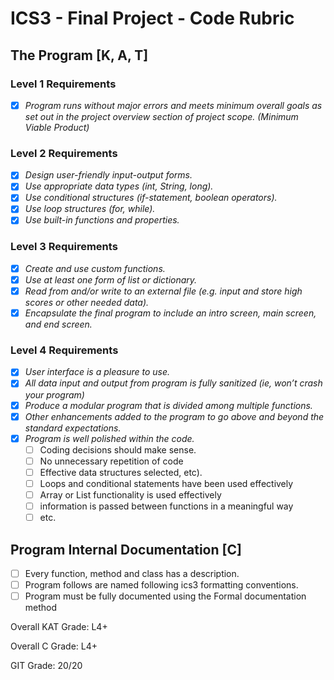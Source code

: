 # ICS3 - Final Project - Code Rubric

## The Program [K, A, T]

### Level 1 Requirements
- [X] *Program runs without major errors and meets minimum overall goals as set out in the project overview section of project scope. (Minimum Viable Product)*

### Level 2 Requirements
- [X] *Design user-friendly input-output forms.*
- [X] *Use appropriate data types (int, String, long).*
- [X] *Use conditional structures (if-statement, boolean operators).*
- [X] *Use loop structures (for, while).*
- [X] *Use built-in functions and properties.*

### Level 3 Requirements
- [X] *Create and use custom functions.*
- [X] *Use at least one form of list or dictionary.*
- [X] *Read from and/or write to an external file (e.g. input and store high scores or other needed data).*
- [X] *Encapsulate the final program to include an intro screen, main screen, and end screen.*

### Level 4 Requirements
- [X] *User interface is a pleasure to use.*
- [X] *All data input and output from program is fully sanitized (ie, won’t crash your program)*
- [X] *Produce a modular program that is divided among multiple functions.*
- [X] *Other enhancements added to the program to go above and beyond the standard expectations.*
- [X] *Program is well polished within the code.*
  - [ ] Coding decisions should make sense.
  - [ ] No unnecessary repetition of code
  - [ ] Effective data structures selected, etc).
  - [ ] Loops and conditional statements have been used effectively
  - [ ] Array or List functionality is used effectively
  - [ ] information is passed between functions in a meaningful way 
  - [ ] etc.

## Program Internal Documentation [C]
- [ ] Every function, method and class has a description.
- [ ] Program follows are named following ics3 formatting conventions.
- [ ] Program must be fully documented using the Formal documentation method

Overall KAT Grade: L4+

Overall C Grade:   L4+

GIT Grade: 20/20